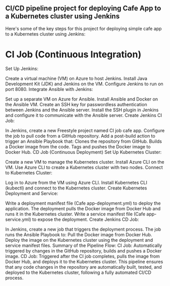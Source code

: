 ## CI/CD pipeline project for deploying Cafe App to a Kubernetes cluster using Jenkins

Here's some of the key steps for this project for deploying simple cafe app to a Kubernetes cluster using Jenkins:

# CI Job (Continuous Integration)
Set Up Jenkins:

Create a virtual machine (VM) on Azure to host Jenkins.
Install Java Development Kit (JDK) and Jenkins on the VM.
Configure Jenkins to run on port 8080.
Integrate Ansible with Jenkins:

Set up a separate VM on Azure for Ansible.
Install Ansible and Docker on the Ansible VM.
Create an SSH key for passwordless authentication between Jenkins and the Ansible server.
Install the SSH plugin in Jenkins and configure it to communicate with the Ansible server.
Create Jenkins CI Job:

In Jenkins, create a new Freestyle project named CI job cafe app.
Configure the job to pull code from a GitHub repository.
Add a post-build action to trigger an Ansible Playbook that:
Clones the repository from GitHub.
Builds a Docker image from the code.
Tags and pushes the Docker image to Docker Hub.
CD Job (Continuous Deployment)
Set Up Kubernetes Cluster:

Create a new VM to manage the Kubernetes cluster.
Install Azure CLI on the VM.
Use Azure CLI to create a Kubernetes cluster with two nodes.
Connect to Kubernetes Cluster:

Log in to Azure from the VM using Azure CLI.
Install Kubernetes CLI (kubectl) and connect to the Kubernetes cluster.
Create Kubernetes Deployment and Service:

Write a deployment manifest file (Cafe app-deployment.yml) to deploy the application.
The deployment pulls the Docker image from Docker Hub and runs it in the Kubernetes cluster.
Write a service manifest file (Cafe app-service.yml) to expose the deployment.
Create Jenkins CD Job:

In Jenkins, create a new job that triggers the deployment process.
The job runs the Ansible Playbook to:
Pull the Docker image from Docker Hub.
Deploy the image on the Kubernetes cluster using the deployment and service manifest files.
Summary of the Pipeline Flow:
CI Job: Automatically triggered by changes in the GitHub repository, builds and pushes a Docker image.
CD Job: Triggered after the CI job completes, pulls the image from Docker Hub, and deploys it to the Kubernetes cluster.
This pipeline ensures that any code changes in the repository are automatically built, tested, and deployed to the Kubernetes cluster, following a fully automated CI/CD process.
